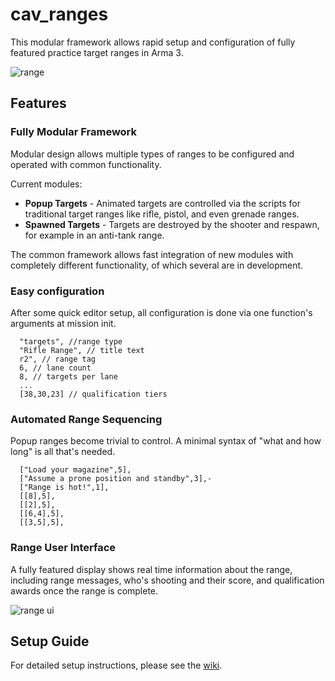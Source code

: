 # cav_ranges
This modular framework allows rapid setup and configuration of fully featured practice target ranges in Arma 3.

![range](https://i.imgur.com/P0WqD4Y.png)

## Features

### Fully Modular Framework
Modular design allows multiple types of ranges to be configured and operated with common functionality.  

Current modules:
* **Popup Targets** - Animated targets are controlled via the scripts for traditional target ranges like rifle, pistol, and even grenade ranges.
* **Spawned Targets** - Targets are destroyed by the shooter and respawn, for example in an anti-tank range.

The common framework allows fast integration of new modules with completely different functionality, of which several are in development.

### Easy configuration
After some quick editor setup, all configuration is done via one function's arguments at mission init.

```
  "targets", //range type
  "Rifle Range", // title text
  r2", // range tag
  6, // lane count
  8, // targets per lane
  ...
  [38,30,23] // qualification tiers
```

### Automated Range Sequencing
Popup ranges become trivial to control. A minimal syntax of "what and how long" is all that's needed.

```
  ["Load your magazine",5],
  ["Assume a prone position and standby",3],-
  ["Range is hot!",1],
  [[8],5],
  [[2],5],
  [[6,4],5],
  [[3,5],5],
```

### Range User Interface
A fully featured display shows real time information about the range, including range messages, who's shooting and their score, and qualification awards once the range is complete.  

![range ui](https://i.imgur.com/R9RI2if.png)

## Setup Guide
For detailed setup instructions, please see the [wiki](https://github.com/RaynorD/cav_ranges/wiki/Design-Your-Range-(createRange)).
